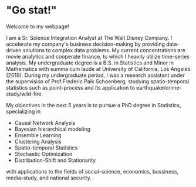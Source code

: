 # "Go stat!"

Welcome to my webpage!

I am a Sr. Science Integration Analyst at The Walt Disney Company. I accelerate my company's business decision-making by providing data-driven solutions to complex data problems. My current concentrations are movie analytics and cooperate finance, to which I heavily utilize time-series analysis. My undergraduate degree is a B.S. in Statistics and Minor in Mathematics with summa cum laude at University of California, Los Angeles (2019). During my undergraduate period, I was a research assistant under the supervision of Prof.Frederic Paik Schoenberg, studying spatio-temporal statistics such as point-process and its application to earthquake/crime-study/wild-fire.

My objectives in the next 5 years is to pursue a PhD degree in Statistics, specializing in

- Causal Network Analysis
- Bayesian hierarchical modeling
- Ensemble Learning
- Clustering Analysis
- Spatio-temporal Statistics
- Stochastic Optimization
- Distribution-Shift and Stationarity

with applications to the fields of social-science, economics, bussiness, media-study, and national security.

